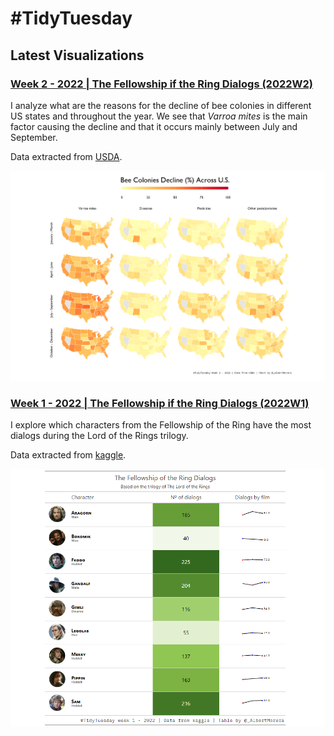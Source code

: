 # #TidyTuesday


## Latest Visualizations

### **[Week 2 - 2022 | The Fellowship if the Ring Dialogs (2022W2)](2022/W2)**
I analyze what are the reasons for the decline of bee colonies in different US states and throughout the year. We see that *Varroa mites* is the main factor causing the decline and that it occurs mainly between July and September.

Data extracted from [USDA](https://usda.library.cornell.edu/concern/publications/rn301137d?locale=en).

![Screenshot](2022/W2/BeeColoniesDecline.png)

### **[Week 1 - 2022 | The Fellowship if the Ring Dialogs (2022W1)](2022/W1)**
I explore which characters from the Fellowship of the Ring have the most dialogs during the Lord of the Rings trilogy.

Data extracted from [kaggle](https://www.kaggle.com/paultimothymooney/lord-of-the-rings-data/version/1?select=lotr_scripts.csv).

![Screenshot](2022/W1/LOTR_dialogs.png)
